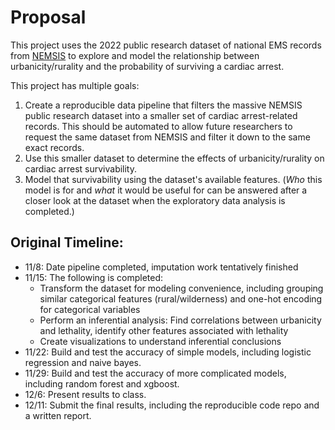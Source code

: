 # Proposal

This project uses the 2022 public research dataset of national EMS records from [NEMSIS](https://nemsis.org/) to explore
and model the relationship between urbanicity/rurality and the probability of surviving a cardiac arrest.

This project has multiple goals:
  1. Create a reproducible data pipeline that filters the massive NEMSIS public research dataset into a smaller set of
cardiac arrest-related records. This should be automated to allow future researchers to request the same dataset from
NEMSIS and filter it down to the same exact records.
  2. Use this smaller dataset to determine the effects of urbanicity/rurality on cardiac arrest survivability.
  3. Model that survivability using the dataset's available features. (*Who* this model is for and *what* it would be
useful for can be answered after a closer look at the dataset when the exploratory data analysis is completed.)

## Original Timeline:
  - 11/8: Date pipeline completed, imputation work tentatively finished
  - 11/15: The following is completed:
    - Transform the dataset for modeling convenience, including grouping similar categorical features (rural/wilderness) and one-hot encoding for categorical variables
    - Perform an inferential analysis: Find correlations between urbanicity and lethality, identify other features associated with lethality
    - Create visualizations to understand inferential conclusions
  - 11/22: Build and test the accuracy of simple models, including logistic regression and naive bayes.
  - 11/29: Build and test the accuracy of more complicated models, including random forest and xgboost.
  - 12/6: Present results to class.
  - 12/11: Submit the final results, including the reproducible code repo and a written report.
